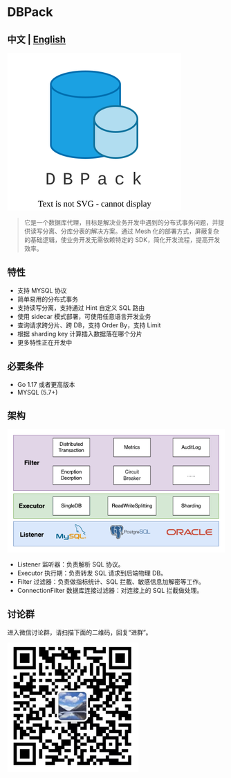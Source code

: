 # DBPack

## 中文 | [English](https://github.com/CECTC/dbpack-doc/blob/master/README_EN.md)

<img src="./images/dbpack.svg" alt="image-20220427091848831" />

> 它是一个数据库代理，目标是解决业务开发中遇到的分布式事务问题，并提供读写分离、分库分表的解决方案。通过 Mesh 化的部署方式，屏蔽复杂的基础逻辑，使业务开发无需依赖特定的 SDK，简化开发流程，提高开发效率。

## 特性

+ 支持 MYSQL 协议
+ 简单易用的分布式事务
+ 支持读写分离，支持通过 Hint 自定义 SQL  路由
+ 使用 sidecar 模式部署，可使用任意语言开发业务
+ 查询请求跨分片、跨 DB，支持 Order By，支持 Limit
+ 根据 sharding key 计算插入数据落在哪个分片
+ 更多特性正在开发中

## 必要条件

+ Go 1.17 或者更高版本
+ MYSQL (5.7+)

## 架构

![architecture](./images/arch-for-dbpack.drawio.png)

+ Listener 监听器：负责解析 SQL 协议。
+ Executor 执行期：负责转发 SQL 请求到后端物理 DB。
+ Filter 过滤器：负责做指标统计、SQL 拦截、敏感信息加解密等工作。
+ ConnectionFilter 数据库连接过滤器：对连接上的 SQL 拦截做处理。

## 讨论群

进入微信讨论群，请扫描下面的二维码，回复“进群”。

<img src="./images/image-20220427091848831.png" alt="image-20220427091848831" style="zoom:50%" align="left"/>